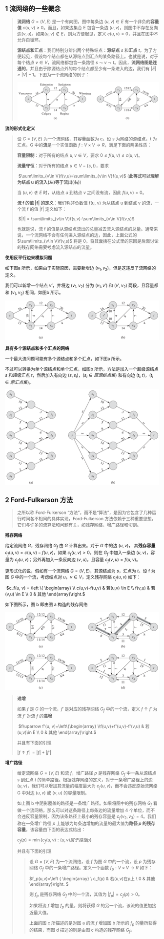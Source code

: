 ## 1 流网络的一些概念

> **流网络** $G=(V, E)$ 是一个有向图，图中每条边 $(u, v) \in E$ 有一个非负的**容量值** $c(u, v) \geqslant 0$。而且，如果边集合 E 包含一条边 $(u, v)$，则图中不存在反向边$(v, u)$。如果$(u, v) \notin E$，则为方便起见，定义 $c(u, v) = 0$，并且在图中不允许自循环。
>
> **源结点和汇点**：我们特别分辨出两个特殊结点：**源结点** $s$ 和**汇点** $t$。为了方便起见，假设每个结点都在从源结点到汇点的某条路径上。也就是说，对于每个结点 $v \in V$，流网络都包含一条路径 $s \leadsto v \leadsto t$。因此，**流网络图是连通的**。并且由于除源结点外的每个结点都至少有一条进入的边，我们有 $|E|\geqslant |V|-1$。下图为一个流网络的例子：
>
> ![ASampleOfFlow](../static/image/ASampleOfFlow.png)

**流的形式化定义**

> 设 $G = (V, E)$ 为一个流网络，其容量函数为 $c$。设 $s$ 为网络的源结点，t 为汇点。G 中的**流**是一个实值函数 $f: V\times V \rightarrow R$，满足下面的两条性质：
>
> **容量限制**：对于所有的结点 $u, v \in V$，要求 $0 \leqslant f(u, v) \leqslant c(u, v)$。
>
> **流量守恒**：对于所有的结点 $u\in V-\{s, t\}$，要求
>
> ​							$\sum\limits_{v\in V}f(v,u)=\sum\limits_{v\in V}f(u,v)$ (**此等式可以理解为结点 u 的流入(左)等于流出(右)**)
>
> 当 $(u, v) \notin E$ 时，从结点 $u$ 到结点 $v$ 之间没有流，因此 $f(u, v) = 0$。
>
> **流 f 的值 |f| 的定义**：我们称非负数值 f(u, v) 为从结点 u 到结点 v 的流，一个流 f 的值 |f| 定义如下：
>
> ​							$|f| = \sum\limits_{v\in V}f(s,v)-\sum\limits_{v\in V}f(v,s)$
>
> 也就是说，流 f 的值是从源结点流出的总量减去流入源结点的总量。通常来说，一个流网络不会有任何进入源结点的边，因此，上面公式的 $\sum\limits_{v\in V}f(v,s)$ 将是 0。将其囊括在公式里的原因是后面讨论的残存网络需要考虑流入源结点的流量。

**使用反平行边来模拟问题**

如下图a 所示，如果由于实际原因，需要新增边 $(v_1, v_2)$，但是这违反了流网络的定义。

我们可以新增一个结点 $v‘$，并将边 $(v_1, v_2)$ 分为 $(v_1, v')$ 和 $(v', v_2)$ 两段，且容量都和 $(v_1, v_2)$ 相同，如图b 所示。

![AntiparallelEdges](../static/image/AntiparallelEdges.png)

**具有多个源结点和多个汇点的网络**

一个最大流问题可能有多个源结点和多个汇点，如下图a 所示。

不过可以转换为单个源结点和单个汇点，如图b 所示，方法是加入一个超级源结点 $s$ 和超级汇点 $t$，然后加入有向边 $(s, s_i)，(s_i \in 原源结点集)$ 和有向边 $(t_i, t)，(t_i \in 原汇点集)$。

![MultipleSourcesAndSinks](../static/image/MultipleSourcesAndSinks.png)



## 2 Ford-Fulkerson 方法

> 之所以称 Ford-Fulkerson “方法”，而不是“算法”，是因为它包含了几种运行时间各不相同的具体实现，Ford-Fulkerson 方法依赖于三种重要思想，它们与许多的流算法和问题有关，如残存网络、增广路径和切割。

**残存网络**

给定流网络 $G$，残存网络 $G_f$ 由 $G$ 计算出来。对于 $G$ 中的边 $(u, v)$， 其**残存容量** $c_f(u, v) = c(u, v) - f(u, v)$，如果 $c_f(u, v) > 0$，则在 $G_f$ 中加入一条边 $(u, v)$，容量为 $c_f(u, v)$；另外再加入一条反向边 $(v, u)$，且容量 $c_f(v, u) = f(u, v)$。

更形式化的说，假如有一个流网络 $G=(V,E)$，其源结点为 $s$，汇点为 $t$。设 f 为图 $G$ 中的一个流，考虑结点对 $u，v\in V$，定义残存网络 $c_f(u, v)$ 如下：

​										$c_f(u, v) = \left \{ \begin{array} \\ c(u,v)-f(u,v) & 若(u,v) \in E \\ f(v,u) & 若(v,u) \in E \\ 0 & 其他 \end{array}\right.$

如下图所示，图 b 即由图 a 构造的残存网络

![ResidualNetwork](../static/image/ResidualNetwork.png)

> **递增**
>
> 如果 $f$ 是 $G$ 的一个流，$f'$ 是对应的残存网络 $G_f$ 中的一个流，定义 $f\uparrow f'$ 为流 $f’$ 对流 $f$ 的**递增**
>
> ​		$f\uparrow f'(u, v)=\left\{\begin{array} \\f(u,v)+f'(u,v)-f'(v,u) & 若(u,v)\in E \\ 0 & 其他 \end{array}\right.$
>
> 并且有下面的引理
>
> $|f\uparrow f'|=|f|+|f'|$

**增广路径**

> 给定流网络 $G=(V,E)$ 和流 $f$，增广路径 $p$ 是残存网络 $G_f$ 中一条从源结点 $s$ 到汇点 $t$ 的简单路径。根据残存网络的定义，对于一条增广路径上的边 $(u, v)$，我们可以增加其流量的幅度最大为 $c_f(u, v)$，而不会违反原始流网络 G 中对边 $(u, v)$ 或 $(v, u)$ 的容量限制。
>
> 如上图 b 中阴影覆盖的路径是一条增广路径。如果将图中的残存网络 $G_f$ 看做一个流网络，那么可以对这条路径上每条边的流量增加 4 个单位，而不会违反容量限制，因为该条路径上最小的残存容量是 $c_f(v_2, v_3)=4$。我们称在一条增广路径 $p$ 上能够为每条边增加的流量的最大值为**路径 $p$ 的残存容量**，该容量由下面的表达式给出：
>
> $c_f(p) = \min\{c_f(u,v):(u,v) 属于路径 p\}$
>
> 并且有下面的引理
>
> > 设 $G=(V,E)$ 为一个流网络，设 $f$ 为图 $G$ 中的一个流，设 $p$ 为残存网络 $G_f$ 中的一条增广路径。定义一个函数 $f_p: V\times V \rightarrow R$ 如下：
> >
> > $f_p(u,v)=\left \{ \begin{array} \\ c_f(p) & 若(u,v)在p上 \\ 0 & 其他 \end{array}\right. $
> >
> > 则 $f_p$ 是残存网络 $G_f$ 中的一个流，其值为 $|f_p| = c_f(p) >0$。
> >
> > 如果将流 $f$ 增加 $f_p$ 的量，则将获得 $G$ 的另一个流，该流的值更加接近最大值。
> >
> > 上面的图 c 所描述的是对图 a 的流 $f$ 增加图 b 所示的 $f_p$ 的量所获得的结果，而图 d 描述的则是由图 c 构造的残存网络 $G_f$。
